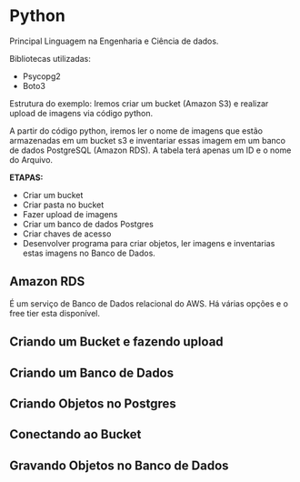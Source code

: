 # Python
Principal Linguagem na Engenharia e Ciência de dados.

Bibliotecas utilizadas:
* Psycopg2
* Boto3

Estrutura do exemplo:
Iremos criar um bucket (Amazon S3) e realizar upload de imagens via código python. 

A partir do código python, iremos ler o nome de imagens que estão armazenadas em um bucket s3 e inventariar essas imagem em um banco de dados PostgreSQL (Amazon RDS).
A tabela terá apenas um ID e o nome do Arquivo. 

**ETAPAS:**
* Criar um bucket
* Criar pasta no bucket
* Fazer upload de imagens
* Criar um banco de dados Postgres
* Criar chaves de acesso
* Desenvolver programa para criar objetos, ler imagens e inventarias estas imagens no Banco de Dados.

## Amazon RDS
É um serviço de Banco de Dados relacional do AWS. Há várias opções e o free tier esta disponível. 
## Criando um Bucket e fazendo upload

## Criando um Banco de Dados

## Criando Objetos no Postgres

## Conectando ao Bucket

## Gravando Objetos no Banco de Dados